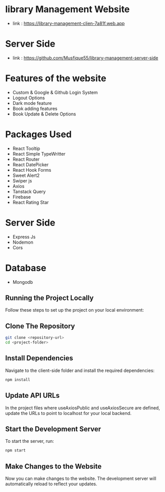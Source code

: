# library Management Website
- link : https://library-management-clien-7a81f.web.app
# Server Side
- link : https://github.com/Musfique55/library-management-server-side
# Features of the website

- Custom & Google & Github Login System
- Logout Options
- Dark mode feature
- Book adding features
- Book Update & Delete Options

# Packages Used 
- React Tooltip
- React Simple TypeWritter
- React Router
- React DatePicker
- React Hook Forms
- Sweet Alert2
- Swiper js
- Axios
- Tanstack Query
- Firebase
- React Rating Star 
# Server Side
- Express Js
- Nodemon
- Cors

# Database
- Mongodb

## Running the Project Locally
 Follow these steps to set up the project on your local environment:

## Clone The Repository
```bash
git clone <repository-url>
cd <project-folder>
```

## Install Dependencies
Navigate to the client-side folder and install the required dependencies:
```bash
npm install
```
## Update API URLs
In the project files where useAxiosPublic and useAxiosSecure are defined, update the URLs to point to localhost for your local backend.

## Start the Development Server
To start the server, run:
```bash
npm start
```
## Make Changes to the Website
Now you can make changes to the website. The development server will automatically reload to reflect your updates.
